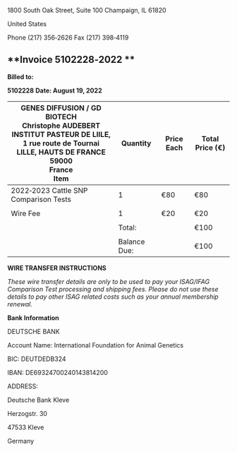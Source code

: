 1800 South Oak Street, Suite 100
Champaign, IL 61820

United States

Phone (217) 356‐2626
Fax (217) 398‐4119
## **Invoice 5102228‐2022 **

**Billed to:**

**5102228** **Date: August 19, 2022**

|GENES DIFFUSION / GD BIOTECH<br>Christophe AUDEBERT<br>INSTITUT PASTEUR DE LIILE, 1 rue route de Tournai<br>LILLE, HAUTS DE FRANCE 59000<br>France<br>Item|Quantity|Price Each|Total Price (€)|
|---|---|---|---|
|2022‐2023 Cattle SNP Comparison Tests|1|€80|€80|
|||||
|Wire Fee|1|€20|€20|
|||||
||Total:||€100|
|||||
||Balance Due:||€100|



**WIRE TRANSFER INSTRUCTIONS**

_These wire transfer details are only to be used to pay your ISAG/IFAG Comparison Test processing and_
_shipping fees. Please do not use these details to pay other ISAG related costs such as your annual_
_membership renewal._

**Bank Information**

DEUTSCHE BANK

Account Name: International Foundation for Animal Genetics

BIC: DEUTDEDB324

IBAN: DE69324700240143814200

ADDRESS:

Deutsche Bank Kleve

Herzogstr. 30

47533 Kleve

Germany

